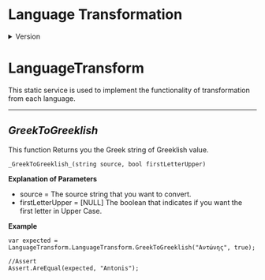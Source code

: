 # Language Transformation

<details>
    <summary>Version</summary>

# [1.0.0] - 13/03/2024

**Features**

* Add functionality to Transform Greeklish to Greek. 

</details>

# LanguageTransform

This static service is used to implement the functionality of transformation from each language.

***
## _GreekToGreeklish_
This function Returns you the Greek string of Greeklish value.

```
_GreekToGreeklish_(string source, bool firstLetterUpper)
```

**Explanation of Parameters**

- source = The source string that you want to convert.
- firstLetterUpper = [NULL] The boolean that indicates if you want the first letter in Upper Case.

**Example**

```
var expected = LanguageTransform.LanguageTransform.GreekToGreeklish("Αντώνης", true);

//Assert
Assert.AreEqual(expected, "Antonis");
```
